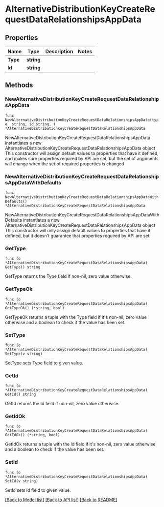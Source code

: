 # AlternativeDistributionKeyCreateRequestDataRelationshipsAppData

## Properties

Name | Type | Description | Notes
------------ | ------------- | ------------- | -------------
**Type** | **string** |  | 
**Id** | **string** |  | 

## Methods

### NewAlternativeDistributionKeyCreateRequestDataRelationshipsAppData

`func NewAlternativeDistributionKeyCreateRequestDataRelationshipsAppData(type_ string, id string, ) *AlternativeDistributionKeyCreateRequestDataRelationshipsAppData`

NewAlternativeDistributionKeyCreateRequestDataRelationshipsAppData instantiates a new AlternativeDistributionKeyCreateRequestDataRelationshipsAppData object
This constructor will assign default values to properties that have it defined,
and makes sure properties required by API are set, but the set of arguments
will change when the set of required properties is changed

### NewAlternativeDistributionKeyCreateRequestDataRelationshipsAppDataWithDefaults

`func NewAlternativeDistributionKeyCreateRequestDataRelationshipsAppDataWithDefaults() *AlternativeDistributionKeyCreateRequestDataRelationshipsAppData`

NewAlternativeDistributionKeyCreateRequestDataRelationshipsAppDataWithDefaults instantiates a new AlternativeDistributionKeyCreateRequestDataRelationshipsAppData object
This constructor will only assign default values to properties that have it defined,
but it doesn't guarantee that properties required by API are set

### GetType

`func (o *AlternativeDistributionKeyCreateRequestDataRelationshipsAppData) GetType() string`

GetType returns the Type field if non-nil, zero value otherwise.

### GetTypeOk

`func (o *AlternativeDistributionKeyCreateRequestDataRelationshipsAppData) GetTypeOk() (*string, bool)`

GetTypeOk returns a tuple with the Type field if it's non-nil, zero value otherwise
and a boolean to check if the value has been set.

### SetType

`func (o *AlternativeDistributionKeyCreateRequestDataRelationshipsAppData) SetType(v string)`

SetType sets Type field to given value.


### GetId

`func (o *AlternativeDistributionKeyCreateRequestDataRelationshipsAppData) GetId() string`

GetId returns the Id field if non-nil, zero value otherwise.

### GetIdOk

`func (o *AlternativeDistributionKeyCreateRequestDataRelationshipsAppData) GetIdOk() (*string, bool)`

GetIdOk returns a tuple with the Id field if it's non-nil, zero value otherwise
and a boolean to check if the value has been set.

### SetId

`func (o *AlternativeDistributionKeyCreateRequestDataRelationshipsAppData) SetId(v string)`

SetId sets Id field to given value.



[[Back to Model list]](../README.md#documentation-for-models) [[Back to API list]](../README.md#documentation-for-api-endpoints) [[Back to README]](../README.md)


